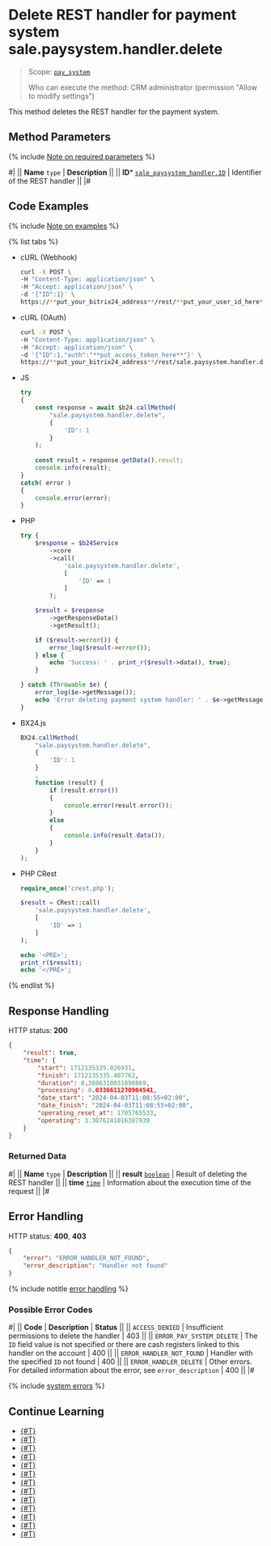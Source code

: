 # Delete REST handler for payment system sale.paysystem.handler.delete

> Scope: [`pay_system`](../scopes/permissions.md)
>
> Who can execute the method: CRM administrator (permission "Allow to modify settings")

This method deletes the REST handler for the payment system.

## Method Parameters

{% include [Note on required parameters](../../_includes/required.md) %}

#|
|| **Name**
`type` | **Description** ||
|| **ID***
[`sale_paysystem_handler.ID`](../sale/data-types.md) | Identifier of the REST handler ||
|#

## Code Examples

{% include [Note on examples](../../_includes/examples.md) %}

{% list tabs %}

- cURL (Webhook)

    ```bash
    curl -X POST \
    -H "Content-Type: application/json" \
    -H "Accept: application/json" \
    -d '{"ID":1}' \
    https://**put_your_bitrix24_address**/rest/**put_your_user_id_here**/**put_your_webhook_here**/sale.paysystem.handler.delete
    ```

- cURL (OAuth)

    ```bash
    curl -X POST \
    -H "Content-Type: application/json" \
    -H "Accept: application/json" \
    -d '{"ID":1,"auth":"**put_access_token_here**"}' \
    https://**put_your_bitrix24_address**/rest/sale.paysystem.handler.delete
    ```

- JS

    ```js
    try
    {
    	const response = await $b24.callMethod(
    		"sale.paysystem.handler.delete",
    		{
    			'ID': 1
    		}
    	);
    	
    	const result = response.getData().result;
    	console.info(result);
    }
    catch( error )
    {
    	console.error(error);
    }
    ```

- PHP

    ```php
    try {
        $response = $b24Service
            ->core
            ->call(
                'sale.paysystem.handler.delete',
                [
                    'ID' => 1
                ]
            );
    
        $result = $response
            ->getResponseData()
            ->getResult();
    
        if ($result->error()) {
            error_log($result->error());
        } else {
            echo 'Success: ' . print_r($result->data(), true);
        }
    
    } catch (Throwable $e) {
        error_log($e->getMessage());
        echo 'Error deleting payment system handler: ' . $e->getMessage();
    }
    ```

- BX24.js

    ```js
    BX24.callMethod(
        "sale.paysystem.handler.delete",
        {
            'ID': 1
        }
        ,
        function (result) {
            if (result.error())
            {
                console.error(result.error());
            }
            else
            {
                console.info(result.data());
            }
        }
    );
    ```

- PHP CRest

    ```php
    require_once('crest.php');

    $result = CRest::call(
        'sale.paysystem.handler.delete',
        [
            'ID' => 1
        ]
    );

    echo '<PRE>';
    print_r($result);
    echo '</PRE>';
    ```

{% endlist %}

## Response Handling

HTTP status: **200**

```json
{
    "result": true,
    "time": {
        "start": 1712135335.026931,
        "finish": 1712135335.407762,
        "duration": 0.3808310031890869,
        "processing": 0.0336611270904541,
        "date_start": "2024-04-03T11:08:55+02:00",
        "date_finish": "2024-04-03T11:08:55+02:00",
        "operating_reset_at": 1705765533,
        "operating": 3.3076241016387939
    }
}
```

### Returned Data

#|
|| **Name**
`type` | **Description** ||
|| **result**
[`boolean`](../data-types.md) | Result of deleting the REST handler ||
|| **time**
[`time`](../data-types.md) | Information about the execution time of the request ||
|#

## Error Handling

HTTP status: **400**, **403**

```json
{
    "error": "ERROR_HANDLER_NOT_FOUND",
    "error_description": "Handler not found"
}
```

{% include notitle [error handling](../../_includes/error-info.md) %}

### Possible Error Codes

#|
|| **Code** | **Description** | **Status** ||
|| `ACCESS_DENIED` | Insufficient permissions to delete the handler | 403 ||
|| `ERROR_PAY_SYSTEM_DELETE` | The `ID` field value is not specified or there are cash registers linked to this handler on the account | 400 ||
|| `ERROR_HANDLER_NOT_FOUND` | Handler with the specified `ID` not found | 400 ||
|| `ERROR_HANDLER_DELETE` | Other errors. For detailed information about the error, see `error_description` | 400 ||
|#

{% include [system errors](../../_includes/system-errors.md) %}

## Continue Learning

- [{#T}](./sale-pay-system-handler-add.md)
- [{#T}](./sale-pay-system-handler-update.md)
- [{#T}](./sale-pay-system-handler-list.md)
- [{#T}](./sale-pay-system-add.md)
- [{#T}](./sale-pay-system-update.md)
- [{#T}](./sale-pay-system-list.md)
- [{#T}](./sale-pay-system-settings-get.md)
- [{#T}](./sale-pay-system-settings-update.md)
- [{#T}](./sale-pay-system-delete.md)
- [{#T}](./sale-pay-system-pay-payment.md)
- [{#T}](./sale-pay-system-pay-invoice.md)
- [{#T}](./sale-pay-system-settings-payment-get.md)
- [{#T}](./sale-pay-system-settings-invoice-get.md)